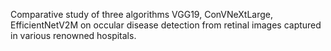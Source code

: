 Comparative study of three algorithms VGG19, ConVNeXtLarge, EfficientNetV2M on occular disease detection from retinal images captured in various renowned hospitals.
